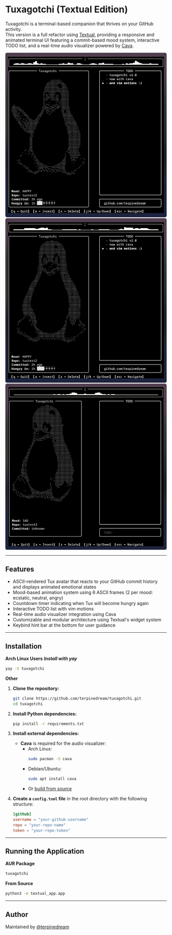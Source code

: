 # Tuxagotchi (Textual Edition)

Tuxagotchi is a terminal-based companion that thrives on your GitHub activity.  
This version is a full refactor using [Textual](https://textual.textualize.io/), providing a responsive and animated terminal UI featuring a commit-based mood system, interactive TODO list, and a real-time audio visualizer powered by [Cava](https://github.com/karlstav/cava).

![Screenshot](screenshots/textural/screenshot_06082025_201007.jpg)
![Screenshot](screenshots/textural/screenshot_06082025_201037.jpg)
![Screenshot](screenshots/textural/screenshot_06082025_201833.jpg)

---

## Features

- ASCII-rendered Tux avatar that reacts to your GitHub commit history and displays animated emotional states
- Mood-based animation system using 6 ASCII frames (2 per mood: ecstatic, neutral, angry)
- Countdown timer indicating when Tux will become hungry again
- Interactive TODO list with vim motions
- Real-time audio visualizer integration using Cava
- Customizable and modular architecture using Textual's widget system
- Keybind hint bar at the bottom for user guidance

---

## Installation

**Arch Linux Users**
***Install with yay***
```bash
yay -S tuxagotchi
```

**Other**
1. **Clone the repository:**
   ```bash
   git clone https://github.com/terpinedream/tuxagotchi.git
   cd tuxagotchi
   ```

2. **Install Python dependencies:**
   ```bash
   pip install -r requirements.txt
   ```

3. **Install external dependencies:**

   - **Cava** is required for the audio visualizer:
     - Arch Linux:
       ```bash
       sudo pacman -S cava
       ```
     - Debian/Ubuntu:
       ```bash
       sudo apt install cava
       ```
     - Or [build from source](https://github.com/karlstav/cava#installation)

4. **Create a `config.toml` file** in the root directory with the following structure:
   ```toml
   [github]
   username = "your-github-username"
   repo = "your-repo-name"
   token = "your-repo-token"
   ```

---

## Running the Application

**AUR Package**
```bash
tuxagotchi
```
**From Source**

```bash
python3 -m textual_app.app
```

---

## Author

Maintained by [@terpinedream](https://github.com/terpinedream)

